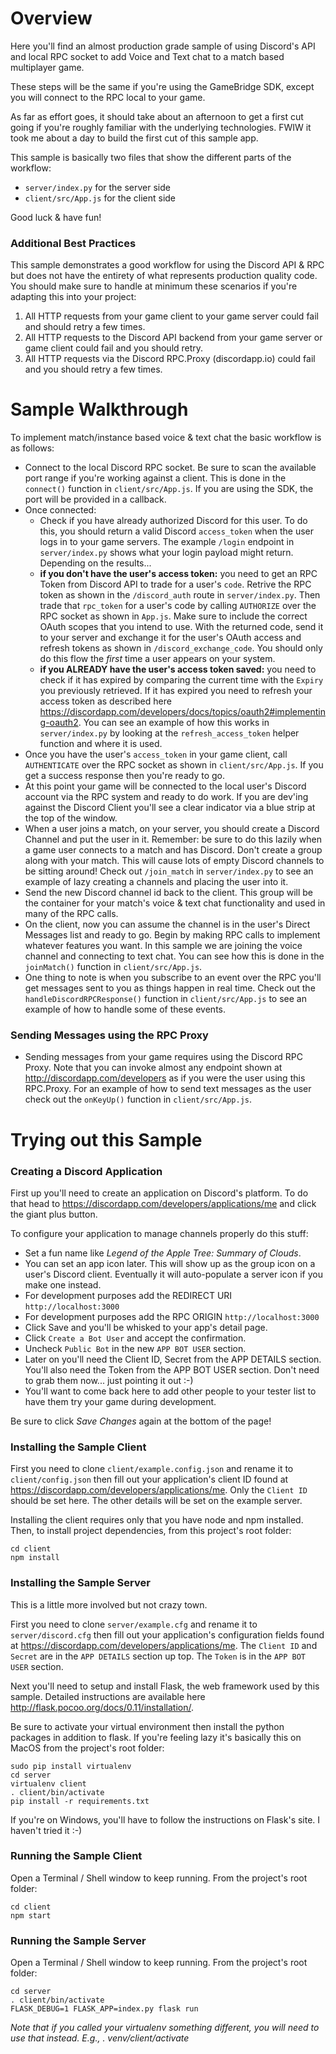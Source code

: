 # Overview
Here you'll find an almost production grade sample of using Discord's API 
and local RPC socket to add Voice and Text chat to a match based multiplayer 
game.

These steps will be the same if you're using the GameBridge SDK, except
you will connect to the RPC local to your game.

As far as effort goes, it should take about an afternoon to get a first
cut going if you're roughly familiar with the underlying technologies.
FWIW it took me about a day to build the first cut of this sample app.

This sample is basically two files that show the different parts of the workflow:
- `server/index.py` for the server side
- `client/src/App.js` for the client side

Good luck & have fun!

### Additional Best Practices
This sample demonstrates a good workflow for using the Discord API & RPC
but does not have the entirety of what represents production quality
code. You should make sure to handle at minimum these scenarios if
you're adapting this into your project:

1. All HTTP requests from your game client to your game server could
 fail and should retry a few times.
2. All HTTP requests to the Discord API backend from your game server
 or game client could fail and you should retry.
3. All HTTP requests via the Discord RPC.Proxy (discordapp.io) could
 fail and you should retry a few times.

# Sample Walkthrough
To implement match/instance based voice & text chat the basic workflow is as follows:

- Connect to the local Discord RPC socket. Be sure to scan the available port range if you're working
 against a client. This is done in the `connect()` function in `client/src/App.js`. If you are using the SDK,
 the port will be provided in a callback.
- Once connected:
  - Check if you have already authorized Discord for this user. To do this, you should return a valid
    Discord `access_token` when the user logs in to your game servers. The example `/login` endpoint in
    `server/index.py` shows what your login payload might return. Depending on the results...
  - **if you don't have the user's access token:** you need to get an RPC Token from Discord API to trade
     for a user's `code`. Retrive the RPC token as shown in the `/discord_auth` route in `server/index.py`.
     Then trade that `rpc_token` for a user's code by calling `AUTHORIZE` over the RPC socket as shown in `App.js`.
     Make sure to include the correct OAuth scopes that you intend to use. With the returned code,
     send it to your server and exchange it for the user's OAuth access and refresh tokens as shown in
     `/discord_exchange_code`. You should only do this flow the _first_ time a
     user appears on your system.
  - **if you ALREADY have the user's access token saved:** you need to check if it has expired
    by comparing the current time with the `Expiry` you previously retrieved. If it has expired
    you need to refresh your access token as described here https://discordapp.com/developers/docs/topics/oauth2#implementing-oauth2.
    You can see an example of how this works in `server/index.py` by looking at the `refresh_access_token`
    helper function and where it is used.
- Once you have the user's `access_token` in your game client, call `AUTHENTICATE` over the RPC
 socket as shown in `client/src/App.js`. If you get a success response then you're ready to go.
- At this point your game will be connected to the local user's Discord account via the RPC
 system and ready to do work. If you are dev'ing against the Discord Client you'll see a clear
 indicator via a blue strip at the top of the window.
- When a user joins a match, on your server, you should create a Discord Channel
 and put the user in it. Remember: be sure to do this lazily when a game user
 connects to a match and has Discord. Don't create a group along with your match.
 This will cause lots of empty Discord channels to be sitting around! Check out
 `/join_match` in `server/index.py` to see an example of lazy creating a channels and
 placing the user into it.
- Send the new Discord channel id back to the client. This group will be the container
 for your match's voice & text chat functionality and used in many of the RPC calls.
- On the client, now you can assume the channel is in the user's Direct Messages list
  and ready to go. Begin by making RPC calls to implement whatever features you want. In this
  sample we are joining the voice channel and connecting to text chat. You can see how this is
  done in the `joinMatch()` function in `client/src/App.js`.
- One thing to note is when you subscribe to an event over the RPC you'll get
 messages sent to you as things happen in real time. Check out the `handleDiscordRPCResponse()` function
 in `client/src/App.js` to see an example of how to handle some of these events.

### Sending Messages using the RPC Proxy
- Sending messages from your game requires using the Discord RPC Proxy. Note that you can invoke
  almost any endpoint shown at http://discordapp.com/developers as if you were the user using
  this RPC.Proxy. For an example of how to send text messages as the user check out the `onKeyUp()`
  function in `client/src/App.js`.


# Trying out this Sample

### Creating a Discord Application

First up you'll need to create an application on Discord's platform. To
do that head to https://discordapp.com/developers/applications/me and click
the giant plus button.

To configure your application to manage channels properly do this stuff:

- Set a fun name like _Legend of the Apple Tree: Summary of Clouds_.
- You can set an app icon later. This will show up as the group icon on
  a user's Discord client. Eventually it will auto-populate a server
  icon if you make one instead.
- For development purposes add the REDIRECT URI `http://localhost:3000`
- For development purposes add the RPC ORIGIN `http://localhost:3000`
- Click Save and you'll be whisked to your app's detail page.
- Click `Create a Bot User` and accept the confirmation.
- Uncheck `Public Bot` in the new `APP BOT USER` section.
 - Later on you'll need the Client ID, Secret from the APP DETAILS section.
    You'll also need the Token from the APP BOT USER section. Don't need
    to grab them now... just pointing it out :-)
- You'll want to come back here to add other people to your tester list
  to have them try your game during development.

Be sure to click _Save Changes_ again at the bottom of the page!

### Installing the Sample Client
First you need to clone `client/example.config.json` and rename it to
`client/config.json` then fill out your application's client ID found
at https://discordapp.com/developers/applications/me. Only the `Client ID`
should be set here. The other details will be set on the example server.

Installing the client requires only that you have node and npm installed.
Then, to install project dependencies, from this project's root folder:
```
cd client
npm install
```

### Installing the Sample Server
This is a little more involved but not crazy town.

First you need to clone `server/example.cfg` and rename it to `server/discord.cfg`
then fill out your application's configuration fields found at
https://discordapp.com/developers/applications/me. The `Client ID` and
`Secret` are in the `APP DETAILS` section up top. The `Token` is in
the `APP BOT USER` section.

Next you'll need to setup and install Flask, the web framework used by
this sample. Detailed instructions are available here
http://flask.pocoo.org/docs/0.11/installation/.

Be sure to activate your virtual environment then install the python
packages in addition to flask. If you're feeling lazy it's basically
this on MacOS from the project's root folder:
```
sudo pip install virtualenv
cd server
virtualenv client
. client/bin/activate
pip install -r requirements.txt
```

If you're on Windows, you'll have to follow the instructions on Flask's 
site. I haven't tried it :-)

### Running the Sample Client
Open a Terminal / Shell window to keep running. From the project's 
root folder:
```
cd client
npm start
```

### Running the Sample Server
Open a Terminal / Shell window to keep running. From the project's 
root folder:
```
cd server
. client/bin/activate
FLASK_DEBUG=1 FLASK_APP=index.py flask run
```

_Note that if you called your virtualenv something different, you will need to use that instead. E.g., . venv/client/activate_